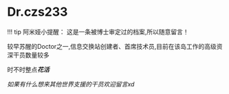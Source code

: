 # Dr.czs233

!!! tip
    阿米娅小提醒：
    这是一条被博士审定过的档案,所以随意留言！

较早苏醒的Doctor之一,信息交换站创建者、首席技术员,目前在该岛工作的高级资深干员数量较多


时不时整点***花活***

*如果有什么想来其他世界支援的干员欢迎留言xd*
